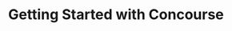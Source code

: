 ---
title: Getting Started with Concourse
description: Install files and demo pipelines for getting started with Concourse CI
topics:
- CI-CD
tags:
- CI-CD
- Concourse
patterns:
- Deployment
team:
- Tony Vetter
repo: https://github.com/anthonyvetter/concourse-getting-started
readme: true
---